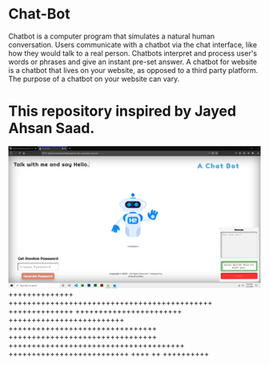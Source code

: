 # Chat-Bot
Chatbot is a computer program that simulates a natural human conversation. Users communicate with a chatbot via the chat interface, like how they would talk to a real person. Chatbots interpret and process user's words or phrases and give an instant pre-set answer. A chatbot for website is a chatbot that lives on your website, as opposed to a third party platform. The purpose of a chatbot on your website can vary. 
# This repository inspired by Jayed Ahsan Saad.


![alt text](https://github.com/AhsanParadise/Chat-Bot/blob/master/ScreenShot.png?raw=true)
++++++++++++++ ++++++++++++++++++++++++++++++++++++++++++++
++++++++++++++ +++++++++++++++++++++++ +++++++++++++++++++++++++ ++++++++++++++++++++++++++++++++
 ++++++++++++++++++++++++++++++++ ++++++++++++++++++++++++++++++++++++++
++++++++++++++++++++++++++
++++ ++ ++++++++++
